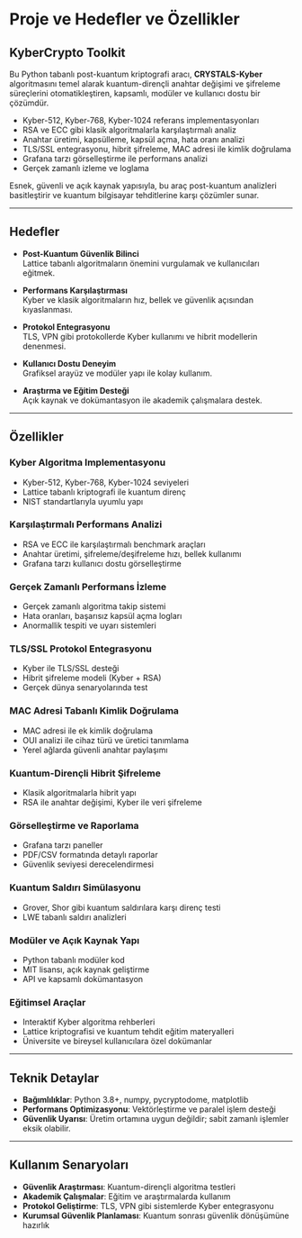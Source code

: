 # Proje ve Hedefler ve Özellikler

## KyberCrypto Toolkit

Bu Python tabanlı post-kuantum kriptografi aracı, **CRYSTALS-Kyber** algoritmasını temel alarak kuantum-dirençli anahtar değişimi ve şifreleme süreçlerini otomatikleştiren, kapsamlı, modüler ve kullanıcı dostu bir çözümdür.

- Kyber-512, Kyber-768, Kyber-1024 referans implementasyonları
- RSA ve ECC gibi klasik algoritmalarla karşılaştırmalı analiz
- Anahtar üretimi, kapsülleme, kapsül açma, hata oranı analizi
- TLS/SSL entegrasyonu, hibrit şifreleme, MAC adresi ile kimlik doğrulama
- Grafana tarzı görselleştirme ile performans analizi
- Gerçek zamanlı izleme ve loglama

Esnek, güvenli ve açık kaynak yapısıyla, bu araç post-kuantum analizleri basitleştirir ve kuantum bilgisayar tehditlerine karşı çözümler sunar.

---

## Hedefler

- **Post-Kuantum Güvenlik Bilinci**  
  Lattice tabanlı algoritmaların önemini vurgulamak ve kullanıcıları eğitmek.

- **Performans Karşılaştırması**  
  Kyber ve klasik algoritmaların hız, bellek ve güvenlik açısından kıyaslanması.

- **Protokol Entegrasyonu**  
  TLS, VPN gibi protokollerde Kyber kullanımı ve hibrit modellerin denenmesi.

- **Kullanıcı Dostu Deneyim**  
  Grafiksel arayüz ve modüler yapı ile kolay kullanım.

- **Araştırma ve Eğitim Desteği**  
  Açık kaynak ve dokümantasyon ile akademik çalışmalara destek.

---

## Özellikler

### Kyber Algoritma Implementasyonu

- Kyber-512, Kyber-768, Kyber-1024 seviyeleri
- Lattice tabanlı kriptografi ile kuantum direnç
- NIST standartlarıyla uyumlu yapı

### Karşılaştırmalı Performans Analizi

- RSA ve ECC ile karşılaştırmalı benchmark araçları
- Anahtar üretimi, şifreleme/deşifreleme hızı, bellek kullanımı
- Grafana tarzı kullanıcı dostu görselleştirme

### Gerçek Zamanlı Performans İzleme

- Gerçek zamanlı algoritma takip sistemi
- Hata oranları, başarısız kapsül açma logları
- Anormallik tespiti ve uyarı sistemleri

### TLS/SSL Protokol Entegrasyonu

- Kyber ile TLS/SSL desteği
- Hibrit şifreleme modeli (Kyber + RSA)
- Gerçek dünya senaryolarında test

### MAC Adresi Tabanlı Kimlik Doğrulama

- MAC adresi ile ek kimlik doğrulama
- OUI analizi ile cihaz türü ve üretici tanımlama
- Yerel ağlarda güvenli anahtar paylaşımı

### Kuantum-Dirençli Hibrit Şifreleme

- Klasik algoritmalarla hibrit yapı
- RSA ile anahtar değişimi, Kyber ile veri şifreleme

### Görselleştirme ve Raporlama

- Grafana tarzı paneller
- PDF/CSV formatında detaylı raporlar
- Güvenlik seviyesi derecelendirmesi

### Kuantum Saldırı Simülasyonu

- Grover, Shor gibi kuantum saldırılara karşı direnç testi
- LWE tabanlı saldırı analizleri

### Modüler ve Açık Kaynak Yapı

- Python tabanlı modüler kod
- MIT lisansı, açık kaynak geliştirme
- API ve kapsamlı dokümantasyon

### Eğitimsel Araçlar

- Interaktif Kyber algoritma rehberleri
- Lattice kriptografisi ve kuantum tehdit eğitim materyalleri
- Üniversite ve bireysel kullanıcılara özel dokümanlar

---

## Teknik Detaylar

- **Bağımlılıklar**: Python 3.8+, numpy, pycryptodome, matplotlib  
- **Performans Optimizasyonu**: Vektörleştirme ve paralel işlem desteği  
- **Güvenlik Uyarısı**: Üretim ortamına uygun değildir; sabit zamanlı işlemler eksik olabilir.

---

## Kullanım Senaryoları

- **Güvenlik Araştırması**: Kuantum-dirençli algoritma testleri
- **Akademik Çalışmalar**: Eğitim ve araştırmalarda kullanım
- **Protokol Geliştirme**: TLS, VPN gibi sistemlerde Kyber entegrasyonu
- **Kurumsal Güvenlik Planlaması**: Kuantum sonrası güvenlik dönüşümüne hazırlık
